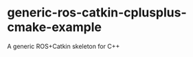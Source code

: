 generic-ros-catkin-cplusplus-cmake-example
==========================================

 A generic ROS+Catkin skeleton for C++ 
